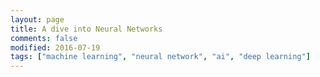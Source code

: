```yaml
---
layout: page
title: A dive into Neural Networks
comments: false
modified: 2016-07-19
tags: ["machine learning", "neural network", "ai", "deep learning"]
---
```

